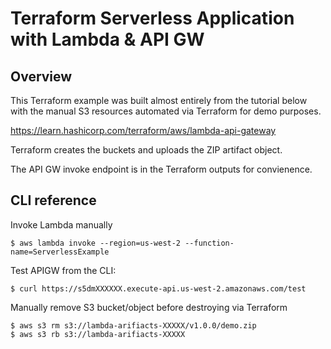 # Terraform Serverless Application with Lambda & API GW


## Overview

This Terraform example was built almost entirely from the tutorial below with the manual S3 resources automated via Terraform for demo purposes.

https://learn.hashicorp.com/terraform/aws/lambda-api-gateway

Terraform creates the buckets and uploads the ZIP artifact object.

The API GW invoke endpoint is in the Terraform outputs for convienence.

## CLI reference

Invoke Lambda manually

```$ aws lambda invoke --region=us-west-2 --function-name=ServerlessExample```

Test APIGW from the CLI:

```$ curl https://s5dmXXXXXX.execute-api.us-west-2.amazonaws.com/test```

Manually remove S3 bucket/object before destroying via Terraform

```
$ aws s3 rm s3://lambda-arifiacts-XXXXX/v1.0.0/demo.zip
$ aws s3 rb s3://lambda-arifiacts-XXXXX
```
